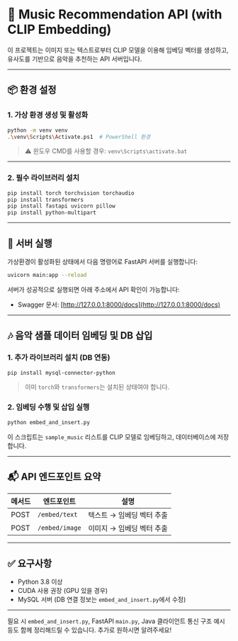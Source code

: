 # 🎵 Music Recommendation API (with CLIP Embedding)

이 프로젝트는 이미지 또는 텍스트로부터 CLIP 모델을 이용해 임베딩 벡터를 생성하고, 유사도를 기반으로 음악을 추천하는 API 서버입니다.

---

## 📦 환경 설정

### 1. 가상 환경 생성 및 활성화

```bash
python -m venv venv
.\venv\Scripts\Activate.ps1  # PowerShell 환경
```

> ⚠️ 윈도우 CMD를 사용할 경우: `venv\Scripts\activate.bat`

---

### 2. 필수 라이브러리 설치

```bash
pip install torch torchvision torchaudio
pip install transformers
pip install fastapi uvicorn pillow
pip install python-multipart
```

---

## 🚀 서버 실행

가상환경이 활성화된 상태에서 다음 명령어로 FastAPI 서버를 실행합니다:

```bash
uvicorn main:app --reload
```

서버가 성공적으로 실행되면 아래 주소에서 API 확인이 가능합니다:

* Swagger 문서: [http://127.0.0.1:8000/docs](http://127.0.0.1:8000/docs)

---

## 🎶 음악 샘플 데이터 임베딩 및 DB 삽입

### 1. 추가 라이브러리 설치 (DB 연동)

```bash
pip install mysql-connector-python
```

> 이미 `torch`와 `transformers`는 설치된 상태여야 합니다.

### 2. 임베딩 수행 및 삽입 실행

```bash
python embed_and_insert.py
```

이 스크립트는 `sample_music` 리스트를 CLIP 모델로 임베딩하고, 데이터베이스에 저장합니다.

---

## 📬 API 엔드포인트 요약

| 메서드  | 엔드포인트          | 설명              |
| ---- | -------------- | --------------- |
| POST | `/embed/text`  | 텍스트 → 임베딩 벡터 추출 |
| POST | `/embed/image` | 이미지 → 임베딩 벡터 추출 |

---

## ✅ 요구사항

* Python 3.8 이상
* CUDA 사용 권장 (GPU 있을 경우)
* MySQL 서버 (DB 연결 정보는 `embed_and_insert.py`에서 수정)

---

필요 시 `embed_and_insert.py`, FastAPI `main.py`, Java 클라이언트 통신 구조 예시 등도 함께 정리해드릴 수 있습니다. 추가로 원하시면 알려주세요!
